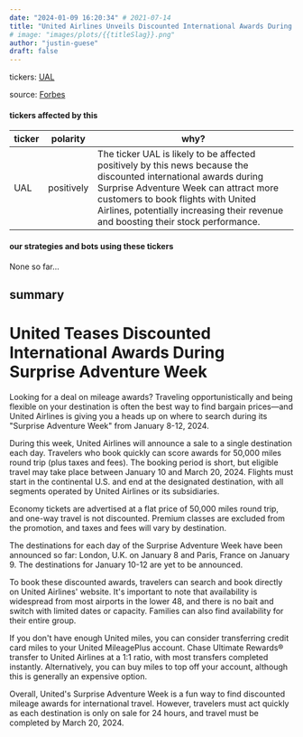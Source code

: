 ```yaml
---
date: "2024-01-09 16:20:34" # 2021-07-14
title: "United Airlines Unveils Discounted International Awards During Surprise Adventure Week 2024"
# image: "images/plots/{{titleSlag}}.png"
author: "justin-guese"
draft: false
---
```

tickers: <a href='https://finance.yahoo.com/quote/UAL' target='_blank'>UAL</a> 

source: <a href='https://www.forbes.com/advisor/credit-cards/travel-rewards/united-teases-discounted-international-awards-during-surprise-adventure-week/' target='_blank'>Forbes</a>

#### tickers affected by this

| ticker | polarity | why? |
|------------|------------|------------|
| UAL | positively | The ticker UAL is likely to be affected positively by this news because the discounted international awards during Surprise Adventure Week can attract more customers to book flights with United Airlines, potentially increasing their revenue and boosting their stock performance. |



#### our strategies and bots using these tickers

None so far...

## summary

# United Teases Discounted International Awards During Surprise Adventure Week

Looking for a deal on mileage awards? Traveling opportunistically and being flexible on your destination is often the best way to find bargain prices—and United Airlines is giving you a heads up on where to search during its "Surprise Adventure Week" from January 8-12, 2024.

During this week, United Airlines will announce a sale to a single destination each day. Travelers who book quickly can score awards for 50,000 miles round trip (plus taxes and fees). The booking period is short, but eligible travel may take place between January 10 and March 20, 2024. Flights must start in the continental U.S. and end at the designated destination, with all segments operated by United Airlines or its subsidiaries.

Economy tickets are advertised at a flat price of 50,000 miles round trip, and one-way travel is not discounted. Premium classes are excluded from the promotion, and taxes and fees will vary by destination.

The destinations for each day of the Surprise Adventure Week have been announced so far: London, U.K. on January 8 and Paris, France on January 9. The destinations for January 10-12 are yet to be announced.

To book these discounted awards, travelers can search and book directly on United Airlines' website. It's important to note that availability is widespread from most airports in the lower 48, and there is no bait and switch with limited dates or capacity. Families can also find availability for their entire group.

If you don't have enough United miles, you can consider transferring credit card miles to your United MileagePlus account. Chase Ultimate Rewards® transfer to United Airlines at a 1:1 ratio, with most transfers completed instantly. Alternatively, you can buy miles to top off your account, although this is generally an expensive option.

Overall, United's Surprise Adventure Week is a fun way to find discounted mileage awards for international travel. However, travelers must act quickly as each destination is only on sale for 24 hours, and travel must be completed by March 20, 2024.
